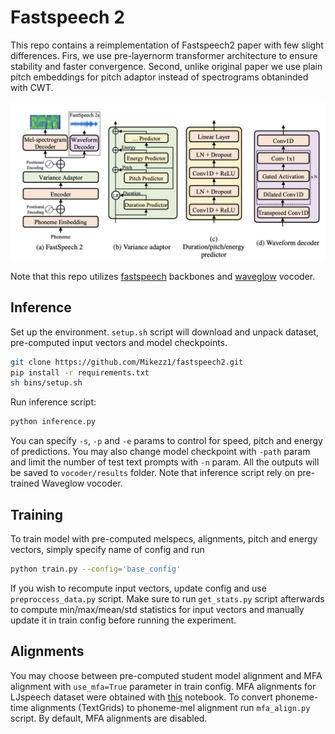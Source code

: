 # Fastspeech 2

This repo contains a reimplementation of Fastspeech2 paper with few slight differences. Firs, we use pre-layernorm transformer architecture to ensure stability and faster convergence. Second, unlike original paper we use plain pitch embeddings for pitch adaptor instead of spectrograms obtaninded with CWT.

![Architecture](arch.png)

Note that this repo utilizes [fastspeech](https://github.com/xcmyz/FastSpeech) backbones and [waveglow](https://github.com/xcmyz/FastSpeech) vocoder.

## Inference

Set up the environment. `setup.sh` script will download and unpack dataset, pre-computed input vectors and model checkpoints.

```bash
git clone https://github.com/Mikezz1/fastspeech2.git
pip install -r requirements.txt
sh bins/setup.sh
 ```

Run inference script:

```bash
python inference.py
```

You can specify `-s`, `-p` and `-e` params to control for speed, pitch and energy of predictions. You may also change model checkpoint with `-path` param and limit the number of test text prompts with `-n` param. All the outputs will be saved to `vocoder/results` folder. Note that inference script rely on pre-trained Waveglow vocoder.

## Training

To train model with pre-computed melspecs, alignments, pitch and energy vectors, simply specify name of config and run

```bash
python train.py --config='base_config'
```

If you wish to recompute input vectors, update config and use `preproccess_data.py` script. Make sure to run `get_stats.py` script afterwards to compute min/max/mean/std statistics for input vectors and manually update it in train config before running the experiment.

## Alignments

You may choose between pre-computed student model alignment and MFA alignment with `use_mfa=True` parameter in train config. MFA alignments for LJspeech dataset were obtained with [this](https://colab.research.google.com/gist/NTT123/12264d15afad861cb897f7a20a01762e/mfa-ljspeech.ipynb#scrollTo=obtWj9_wMghH) notebook. To convert phoneme-time alignments (TextGrids) to phoneme-mel alignment run `mfa_align.py` script. By default, MFA alignments are disabled.
